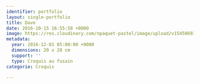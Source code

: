 ```yaml
---
identifier: portfolio
layout: single-portfolio
title: Dave
date: 2016-10-15 16:55:58 +0000
image: https://res.cloudinary.com/npaquet-pastel/image/upload/v1545069369/Dav-bande-dessin%C3%A9e-fusain-20-X-28-cm-2016.jpg
metadata:
  year: 2016-12-01 05:00:00 +0000
  dimensions: 20 x 28 cm
  support: ''
  type: Croquis au fusain
categorie: Croquis

---
```

